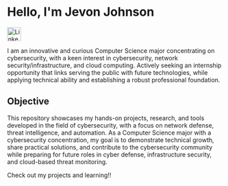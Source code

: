 # Hello, I'm Jevon Johnson
<a href="www.linkedin.com/in/jevon-johnson-0b161824a" target="_blank">
  <img src="https://cdn-icons-png.flaticon.com/512/174/174857.png" alt="LinkedIn" width="32" height="32">
</a>


I am an innovative and curious Computer Science major concentrating on cybersecurity, with a keen interest in cybersecurity, network security/infrastructure, and cloud computing. Actively seeking an internship opportunity that links serving the public with future technologies, while applying technical ability and establishing a robust professional foundation.

## Objective
</div>
This repository showcases my hands-on projects, research, and tools developed in the field of cybersecurity, with a focus on network defense, threat intelligence, and automation. As a Computer Science major with a cybersecurity concentration, my goal is to demonstrate technical growth, share practical solutions, and contribute to the cybersecurity community while preparing for future roles in cyber defense, infrastructure security, and cloud-based threat monitoring.


Check out my projects and learning!!
